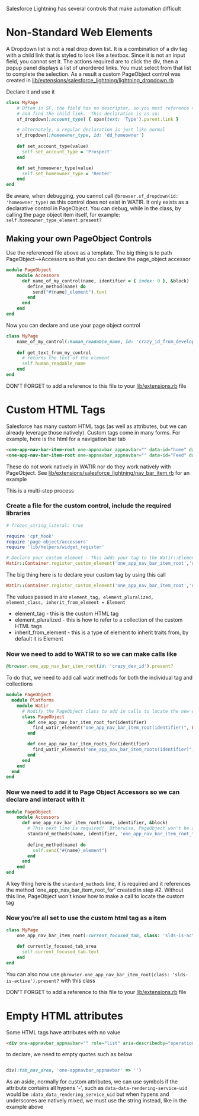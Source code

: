 Salesforce Lightning has several controls that make automation difficult

# Non-Standard Web Elements
A Dropdown list is not a real drop down list.  It is a combination of a div tag with a child link
that is styled to look like a textbox.  Since it is not an input field, you cannot set it.
The actions required are to click the div, then a popup panel displays a list of unordered
links.  You must select from that list to complete the selection.  As a result a custom PageObject 
control was created in [lib/extensions/salesforce_lightning/lightning_dropdown.rb](lib/extensions/salesforce_lightning/lightning_dropdown.rb)

Declare it and use it
```ruby
class MyPage
    # Often in SF, the field has no descriptor, so you must reference the parent label
    # and find the child link.  This declaration is as so:
    sf_dropdown(:account_type) { span(text: 'Type').parent.link }

    # alternately, a regular declaration is just like normal
    sf_dropdown(:homeowner_type, id: 'dd_homeowner')
    
    def set_account_type(value)
      self.set_account_type = 'Prospect'
    end

    def set_homeowner_type(value)
      self.set_homeowner_type = 'Renter'
    end
end
```

Be aware, when debugging, you cannot call `@browser.sf_dropdown(id: 'homeowner_type)` as this control does not exist
in WATIR.  It only exists as a declarative control in PageObject.  You can debug, while in the class, by
calling the page object item itself, for example: `self.homeowner_type_element.present?`

## Making your own PageObject Controls
Use the referenced file above as a template.  The big thing is to path PageObject-->Accessors
so that you can declare the page_object accessor
```ruby
module PageObject
    module Accessors
      def name_of_my_control(name, identifier = { index: 0 }, &block)
        define_method(name) do
          send("#{name}_element").text
        end
      end
    end
end

```
Now you can declare and use your page object control
```ruby
class MyPage
    name_of_my_control(:human_readable_name, id: 'crazy_id_from_developers')
    
    def get_text_from_my_control
      # returns the text of the element
      self.human_readable_name
    end
end
```

DON'T FORGET to add a reference to this file to your [lib/extensions.rb](lib/extensions.rb) file


# Custom HTML Tags
Salesforce has many custom HTML tags (as well as attributes, but we can already leverage those natively).
Custom tags come in many forms.  For example, here is the html for a navigation bar tab

```html
<one-app-nav-bar-item-root one-appnavbar_appnavbar="" data-id="home" data-assistive-id="operationId" aria-hidden="false" draggable="false" class="navItem slds-context-bar__item slds-shrink-none" role="listitem"><a href="/lightning/page/home" title="Home" tabindex="0" draggable="false" class="slds-context-bar__label-action dndItem"><span class="slds-truncate">Home</span></a></one-app-nav-bar-item-root>
<one-app-nav-bar-item-root one-appnavbar_appnavbar="" data-id="Feed" data-assistive-id="operationId" aria-hidden="false" draggable="false" class="navItem slds-context-bar__item slds-shrink-none" role="listitem"><a href="/lightning/page/chatter" title="Chatter" tabindex="0" draggable="false" class="slds-context-bar__label-action dndItem"><span class="slds-truncate">Chatter</span></a></one-app-nav-bar-item-root>

```

These do not work natively in WATIR nor do they work natively with PageObject.
See [lib/extensions/salesforce_lightning/nav_bar_item.rb](lib/extensions/salesforce_lightning/nav_bar_item.rb) for an example

This is a multi-step process
### Create a file for the custom control, include the required libraries
```ruby
# frozen_string_literal: true

require 'cpt_hook'
require 'page-object/accessors'
require 'lib/helpers/widget_register'

# Declare your custom element - This adds your tag to the Watir::Element Class as an individual element and a collection
Watir::Container.register_custom_element('one_app_nav_bar_item_root','one_app_nav_bar_item_roots','OneAppNavBarItemRoot','Element')

```
The big thing here is to declare your custom tag by using this call
```ruby
Watir::Container.register_custom_element('one_app_nav_bar_item_root','one_app_nav_bar_item_roots','OneAppNavBarItemRoot','Element')

```
The values passed in are `element_tag, element_pluralized, element_class, inherit_from_element = Element`
* element_tag - this is the custom HTML tag
* element_pluralized - this is how to refer to a collection of the custom HTML tags
* inherit_from_element - this is a type of element to inherit traits from, by default it is Element

### Now we need to add to WATIR to so we can make calls like
```ruby
@browser.one_app_nav_bar_item_root(id: 'crazy_dev_id').present?
```
To do that, we need to add call watir methods for both the individual tag and collections
```ruby
module PageObject
  module Platforms
    module Watir
      # Modify the PageObject class to add in calls to locate the new element or a collection of the new elements
      class PageObject
        def one_app_nav_bar_item_root_for(identifier)
          find_watir_element("one_app_nav_bar_item_root(identifier)", Elements::Element, identifier, 'one_app_nav_bar_item_root')
        end

        def one_app_nav_bar_item_roots_for(identifier)
          find_watir_elements("one_app_nav_bar_item_roots(identifier)", Elements::Element, identifier, 'one_app_nav_bar_item_roots')
        end
      end
    end
  end
end 
```
### Now we need to add it to Page Object Accessors so we can declare and interact with it
```ruby
module PageObject
    module Accessors
      def one_app_nav_bar_item_root(name, identifier, &block)
        # This next line is required!  Otherwise, PageObject won't be able to find the _element calls
        standard_methods(name, identifier, 'one_app_nav_bar_item_root_for', &block)
        
        define_method(name) do
          self.send("#{name}_element")
        end
      end
    end
end
```
A key thing here is the `standard_methods` line, it is required and it references the method `one_app_nav_bar_item_root_for'
created in step #2.  Without this line, PageObject won't know how to make a call to locate the custom tag

### Now you're all set to use the custom html tag as a item
```ruby
class MyPage
    one_app_nav_bar_item_root(:current_focused_tab, class: 'slds-is-active')

    def currently_focused_tab_area
      self.current_focused_tab.text
    end
end

```
You can also now use `@browser.one_app_nav_bar_item_root(class: 'slds-is-active').present?` with this class

DON'T FORGET to add a reference to this file to your [lib/extensions.rb](lib/extensions.rb) file


# Empty HTML attributes
Some HTML tags have attributes with no value
```html
<div one-appnavbar_appnavbar="" role="list" aria-describedby="operationId-12" class="slds-grid slds-has-flexi-truncate navUL"></div>
```

to declare, we need to empty quotes such as below
```ruby

div(:tab_nav_area, 'one-appnavbar_appnavbar' => '')
```

As an aside, normally for custom attributes, we can use symbols if the attribute contains all hypens '-', such as 
`data-data-rendering-service-uid` would be `:data_data_rendering_service_uid` but when hypens and underscores are natively
mixed, we must use the string instead, like in the example above

